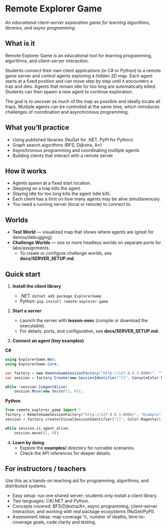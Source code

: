# Remote Explorer Game
*An educational client–server exploration game for learning algorithms, libraries, and async programming.*

## What is it
Remote Explorer Game is an educational tool for learning programming, algorithms, and client–server interaction.

Students connect their own client applications (in C# or Python) to a remote game server and control agents exploring a hidden 2D map. Each agent starts at a fixed position and can move step by step until it encounters a trap and dies. Agents that remain idle for too long are automatically killed. Students can then spawn a new agent to continue exploration.

The goal is to uncover as much of the map as possible and ideally locate all traps. Multiple agents can be controlled at the same time, which introduces challenges of coordination and asynchronous programming.

## What you’ll practice
- Using published libraries (NuGet for .NET, PyPI for Python)
- Graph search algorithms (BFS, Dijkstra, A*)
- Asynchronous programming and coordinating multiple agents
- Building clients that interact with a remote server

## How it works
- Agents spawn at a fixed start location.
- Stepping on a trap kills the agent.
- Staying idle for too long kills the agent (idle kill).
- Each client has a limit on how many agents may be alive simultaneously.
- You need a running server (local or remote) to connect to.

## Worlds
- **Test World** — visualized map that shows where agents are (great for demos/debugging).
- **Challenge Worlds** — one or more headless worlds on separate ports for labs/assignments.
  - To create or configure challenge worlds, see **docs/SERVER_SETUP.md**.

## Quick start
1) **Install the client library**
   - .NET: `dotnet add package ExplorerGame`
   - Python: `pip install remote-explorer-game`

2) **Start a server**
   - Launch the server with **lesson-exec** (compile or download the executable).
   - For details, ports, and configuration, see **docs/SERVER_SETUP.md**.

3) **Connect an agent (tiny examples)**

**C#**
```csharp
using ExplorerGame.Net;
using ExplorerGame.Core;

var factory = new RemoteGameSessionFactory("http://127.0.0.1:8080/", "Your name");
var session = factory.Create(new SessionIdentifier("[]", ConsoleColor.Magenta));

while (session.IsAgentAlive)
    session.Move(new Vector(1, 0));
```

**Python**
```python
from remote_explorer_game import *
factory = RemoteGameSessionFactory("http://127.0.0.1:8080/", "Example")
session = factory.create(VisualSessionIdentifier("[]", Color.Magenta))

while session.is_agent_alive:
    session.move((1, 0))
```

4) **Learn by doing**
   - Explore the **examples/** directory for runnable scenarios.
   - Check the API references for deeper details.

## For instructors / teachers
Use this as a hands-on teaching aid for programming, algorithms, and distributed systems.
- Easy setup: run one shared server; students only install a client library.
- Two languages: C#/.NET and Python.
- Concepts covered: BFS/Dijkstra/A*, async programming, client–server interaction, and working with real package ecosystems (NuGet/PyPI).
- Assessment ideas: map coverage %, number of deaths, time-to-coverage goals, code clarity and testing.

